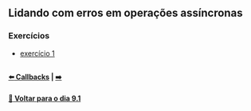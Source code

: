 ## Lidando com erros em operações assíncronas

### Exercícios
- [exercício 1](https://github.com/nnnnadia/trybe-exercicios/commit/9ab233c6e8663af92bcf4691132bc3ceb801e8b7)

##

#### [:arrow_left: Callbacks](./callbacks.md#callbacks) | [ :arrow_right:](.)

#### [:date: Voltar para o dia 9.1](../README.md#91-javascript-assíncrono-e-callbacks)
